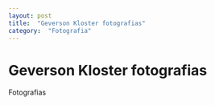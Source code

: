 ```yaml
---
layout: post
title:  "Geverson Kloster fotografias"
category:  "Fotografia"
---
```


# Geverson Kloster fotografias

Fotografias

